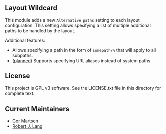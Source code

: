 ## Layout Wildcard

This module adds a new `Alternative paths` setting to each layout configuration. This setting allows specifying a list of multiple additional paths to be handled by the layout.

Additional features:

- Allows specifying a path in the form of `somepath/%` that will apply to all subpaths.
- ([planned](https://github.com/backdrop-contrib/layout_wildcard/issues/1)) Supports specifying URL aliases instead of system paths.

## License

This project is GPL v3 software. See the LICENSE.txt file in this directory for complete text.

## Current Maintainers

* [Gor Martsen](http://github.com/gormartsen)
* [Robert J. Lang](http://github.com/bugfolder)
